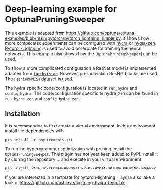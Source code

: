 # Deep-learning example for OptunaPruningSweeper

This example is adapted from https://github.com/optuna/optuna-examples/blob/main/pytorch/pytorch_lightning_simple.py.
It shows how more complicated experiments can be configured with [hydra](https://hydra.cc/) or
[hydra-zen](https://mit-ll-responsible-ai.github.io/hydra-zen/).
[Pytorch-Lightning](https://lightning.ai/docs/pytorch/stable/) is used to avoid boilerplate for
training the neural networks. This example also shows how the
[``OptunaPruningSweeper``]
can be used.

To show a more complicated configuration a ResNet model is implemented adapted from
[``torchvision``](https://pytorch.org/vision/stable/models/resnet.html). However, pre-activation
ResNet blocks are used. The
[``FashionMNIST``](https://pytorch.org/vision/stable/generated/torchvision.datasets.FashionMNIST.html#torchvision.datasets.FashionMNIST)
dataset is used.

The hydra specific code/configuration is located in ``run_hydra`` and ``config_hydra``.
The code/configuration specific to hydra_zen can be found in ``run_hydra_zen`` and ``config_hydra_zen``.

## Installation

It is recommended to first create a virtual environment. In this environment install the dependencies with
```
pip install -r requirements.txt
```
To run the hyperparameter optimization with pruning install the ``OptunaPruningSweeper``. This plugin has not yeet
been added to PyPI. Install it by cloning the repository ... and execute in your virtual environment
```
pip install PATH-TO-CLONED-REPOSITORY-OF-HYDRA-OPTUNA-PRUNING-SWEEPER
```

If you are interested in a template for pytorch-lightning + hydra also take a look at
https://github.com/ashleve/lightning-hydra-template.